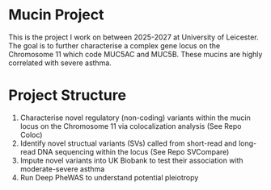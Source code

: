 # Mucin Project
This is the project I work on between 2025-2027 at University of Leicester. The goal is to further characterise a complex gene locus on the Chromosome 11 which code MUC5AC and MUC5B. These mucins are highly correlated with severe asthma.

# Project Structure
1. Characterise novel regulatory (non-coding) variants within the mucin locus on the Chromosome 11 via colocalization analysis (See Repo Coloc)
2. Identify novel structual variants (SVs) called from short-read and long-read DNA sequencing within the locus (See Repo SVCompare)
3. Impute novel variants into UK Biobank to test their association with moderate-severe asthma
4. Run Deep PheWAS to understand potential pleiotropy
